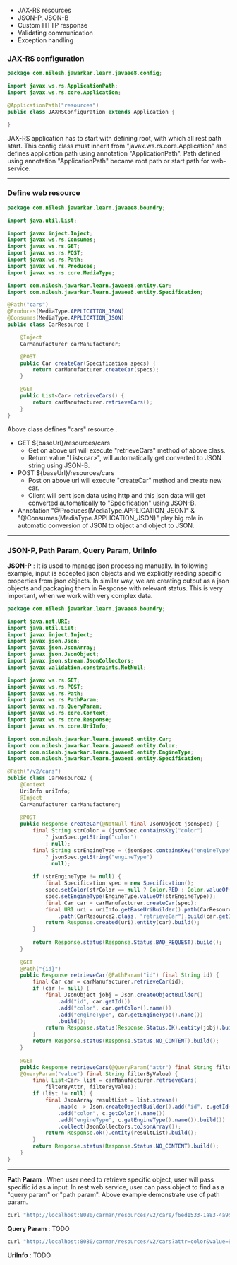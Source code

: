 -  JAX-RS resources
- JSON-P, JSON-B
- Custom HTTP response
- Validating communication
- Exception handling

### JAX-RS configuration

``` java
package com.nilesh.jawarkar.learn.javaee8.config;

import javax.ws.rs.ApplicationPath;
import javax.ws.rs.core.Application;

@ApplicationPath("resources")
public class JAXRSConfiguration extends Application {

}
```

JAX-RS application has to start with defining root, with which all rest path start. This config class must inherit from "javax.ws.rs.core.Application" and defines application path using annotation "ApplicationPath". Path defined using annotation "ApplicationPath" became root path or start path for web-service.

---

### Define web resource

``` java
package com.nilesh.jawarkar.learn.javaee8.boundry;

import java.util.List;

import javax.inject.Inject;
import javax.ws.rs.Consumes;
import javax.ws.rs.GET;
import javax.ws.rs.POST;
import javax.ws.rs.Path;
import javax.ws.rs.Produces;
import javax.ws.rs.core.MediaType;

import com.nilesh.jawarkar.learn.javaee8.entity.Car;
import com.nilesh.jawarkar.learn.javaee8.entity.Specification;

@Path("cars")
@Produces(MediaType.APPLICATION_JSON)
@Consumes(MediaType.APPLICATION_JSON)
public class CarResource {

	@Inject
	CarManufacturer carManufacturer;

	@POST
	public Car createCar(Specification specs) {
		return carManufacturer.createCar(specs);
	}

	@GET
	public List<Car> retrieveCars() {
		return carManufacturer.retrieveCars();
	}
}
```

Above class defines "cars" resource . 
- GET ${baseUrl}/resources/cars 
	- Get on above url will execute "retrieveCars" method of above class.
	- Return value "List\<car>", will automatically get converted to JSON string using JSON-B.
- POST ${baseUrl}/resources/cars 
	 - Post on above url will execute "createCar" method and create new car.
	 - Client will sent json data using http and this json data will get converted automatically to "Specification" using JSON-B.
- Annotation "@Produces(MediaType.APPLICATION_JSON)" & "@Consumes(MediaType.APPLICATION_JSON)" play big role in automatic conversion of JSON to object and object to JSON.

---

### JSON-P, Path Param, Query Param, UriInfo

**JSON-P** : It is used to manage json processing manually.  In following example, input is accepted json objects and we explicitly reading specific properties from json objects. In similar way, we are creating output as a json objects and packaging them in Response  with relevant status. This is very important, when we work with very complex data.

``` java
package com.nilesh.jawarkar.learn.javaee8.boundry;

import java.net.URI;
import java.util.List;
import javax.inject.Inject;
import javax.json.Json;
import javax.json.JsonArray;
import javax.json.JsonObject;
import javax.json.stream.JsonCollectors;
import javax.validation.constraints.NotNull;

import javax.ws.rs.GET;
import javax.ws.rs.POST;
import javax.ws.rs.Path;
import javax.ws.rs.PathParam;
import javax.ws.rs.QueryParam;
import javax.ws.rs.core.Context;
import javax.ws.rs.core.Response;
import javax.ws.rs.core.UriInfo;

import com.nilesh.jawarkar.learn.javaee8.entity.Car;
import com.nilesh.jawarkar.learn.javaee8.entity.Color;
import com.nilesh.jawarkar.learn.javaee8.entity.EngineType;
import com.nilesh.jawarkar.learn.javaee8.entity.Specification;

@Path("/v2/cars")
public class CarResource2 {
	@Context
	UriInfo uriInfo;
	@Inject
	CarManufacturer carManufacturer;
	
	@POST
	public Response createCar(@NotNull final JsonObject jsonSpec) {
		final String strColor = (jsonSpec.containsKey("color")
			? jsonSpec.getString("color")
			: null);
		final String strEngineType = (jsonSpec.containsKey("engineType")
			? jsonSpec.getString("engineType")
			: null);
		
		if (strEngineType != null) {
			final Specification spec = new Specification();
			spec.setColor(strColor == null ? Color.RED : Color.valueOf(strColor));
			spec.setEngineType(EngineType.valueOf(strEngineType));
			final Car car = carManufacturer.createCar(spec);
			final URI uri = uriInfo.getBaseUriBuilder().path(CarResource2.class)
				.path(CarResource2.class, "retrieveCar").build(car.getId());
			return Response.created(uri).entity(car).build();
		}
	
		return Response.status(Response.Status.BAD_REQUEST).build();
	}
	
	@GET
	@Path("{id}")
	public Response retrieveCar(@PathParam("id") final String id) {
		final Car car = carManufacturer.retrieveCar(id);
		if (car != null) {
			final JsonObject jobj = Json.createObjectBuilder()
				.add("id", car.getId())
				.add("color", car.getColor().name())
				.add("engineType", car.getEngineType().name())
				.build();
			return Response.status(Response.Status.OK).entity(jobj).build();
		}
		return Response.status(Response.Status.NO_CONTENT).build();
	}
	
	@GET
	public Response retrieveCars(@QueryParam("attr") final String filterByAttr,
	@QueryParam("value") final String filterByValue) {
		final List<Car> list = carManufacturer.retrieveCars(
			filterByAttr, filterByValue);
		if (list != null) {
			final JsonArray resultList = list.stream()
				.map(c -> Json.createObjectBuilder().add("id", c.getId())
				.add("color", c.getColor().name())
				.add("engineType", c.getEngineType().name()).build())
				.collect(JsonCollectors.toJsonArray());
			return Response.ok().entity(resultList).build();
		}
		return Response.status(Response.Status.NO_CONTENT).build();
	}
}
```

---

**Path Param** : When user need to retrieve specific object, user will pass specific id as a input. In rest web service, user can pass object to find as a "query param" or "path param".  Above example demonstrate use of path param. 

``` sh
curl "http://localhost:8080/carman/resources/v2/cars/f6ed1533-1a83-4a95-9be4-cded938b082a" -i
```

**Query Param** : TODO

``` sh
curl "http://localhost:8080/carman/resources/v2/cars?attr=color&value=BLUE" -i
```

**UriInfo** : TODO
